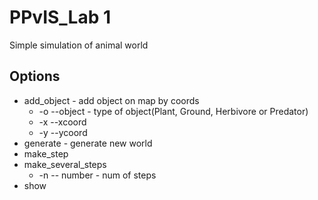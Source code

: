 # PPvIS_Lab 1
Simple simulation of animal world
## Options
  - add_object - add object on map by coords   
    - -o --object - type of object(Plant, Ground, Herbivore or Predator) 
    - -x --xcoord 
    - -y --ycoord    
  - generate - generate new world
  - make_step
  - make_several_steps 
    - -n -- number - num of steps
  - show
